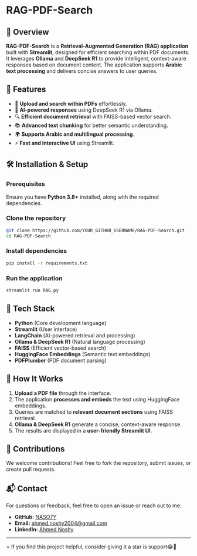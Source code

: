# RAG-PDF-Search

## 📌 Overview
**RAG-PDF-Search** is a **Retrieval-Augmented Generation (RAG) application** built with **Streamlit**, designed for efficient searching within PDF documents. It leverages **Ollama** and **DeepSeek R1** to provide intelligent, context-aware responses based on document content. The application supports **Arabic text processing** and delivers concise answers to user queries.

## 🚀 Features
- 📂 **Upload and search within PDFs** effortlessly.
- 🧠 **AI-powered responses** using DeepSeek R1 via Ollama.
- 🔍 **Efficient document retrieval** with FAISS-based vector search.
- 📚 **Advanced text chunking** for better semantic understanding.
- 🌍 **Supports Arabic and multilingual processing**.
- ⚡ **Fast and interactive UI** using Streamlit.

## 🛠️ Installation & Setup
### Prerequisites
Ensure you have **Python 3.8+** installed, along with the required dependencies.

### Clone the repository
```bash
git clone https://github.com/YOUR_GITHUB_USERNAME/RAG-PDF-Search.git
cd RAG-PDF-Search
```

### Install dependencies
```bash
pip install -r requirements.txt
```

### Run the application
```bash
streamlit run RAG.py
```

## 🏢 Tech Stack
- **Python** (Core development language)
- **Streamlit** (User interface)
- **LangChain** (AI-powered retrieval and processing)
- **Ollama & DeepSeek R1** (Natural language processing)
- **FAISS** (Efficient vector-based search)
- **HuggingFace Embeddings** (Semantic text embeddings)
- **PDFPlumber** (PDF document parsing)

## 📌 How It Works
1. **Upload a PDF file** through the interface.
2. The application **processes and embeds** the text using HuggingFace embeddings.
3. Queries are matched to **relevant document sections** using FAISS retrieval.
4. **Ollama & DeepSeek R1** generate a concise, context-aware response.
5. The results are displayed in a **user-friendly Streamlit UI**.

## 🤝 Contributions
We welcome contributions! Feel free to fork the repository, submit issues, or create pull requests.

## 📬 Contact
For questions or feedback, feel free to open an issue or reach out to me:

- **GitHub:** [NASO7Y](https://github.com/NASO7Y)
- **Email:** ahmed.noshy2004@gmail.com
- **LinkedIn:** [Ahmed Noshy](https://www.linkedin.com/in/nos7y/)

---
⭐ If you find this project helpful, consider giving it a star is support😂🌹
